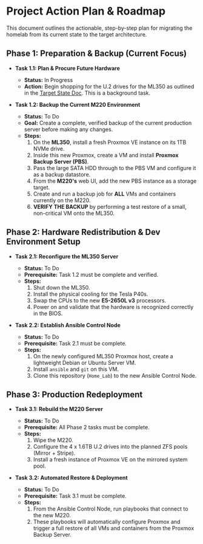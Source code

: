 # Project Action Plan & Roadmap

This document outlines the actionable, step-by-step plan for migrating the homelab from its current state to the target architecture.

## Phase 1: Preparation & Backup (Current Focus)

* **Task 1.1: Plan & Procure Future Hardware**
    * **Status:** In Progress
    * **Action:** Begin shopping for the U.2 drives for the ML350 as outlined in the [Target State Doc](./02_TARGET_STATE.md). This is a background task.

* **Task 1.2: Backup the Current M220 Environment**
    * **Status:** To Do
    * **Goal:** Create a complete, verified backup of the current production server before making any changes.
    * **Steps:**
        1.  On the **ML350**, install a fresh Proxmox VE instance on its 1TB NVMe drive.
        2.  Inside this new Proxmox, create a VM and install **Proxmox Backup Server (PBS)**.
        3.  Pass the large SATA HDD through to the PBS VM and configure it as a backup datastore.
        4.  From the **M220's** web UI, add the new PBS instance as a storage target.
        5.  Create and run a backup job for **ALL** VMs and containers currently on the M220.
        6.  **VERIFY THE BACKUP** by performing a test restore of a small, non-critical VM onto the ML350.

## Phase 2: Hardware Redistribution & Dev Environment Setup

* **Task 2.1: Reconfigure the ML350 Server**
    * **Status:** To Do
    * **Prerequisite:** Task 1.2 must be complete and verified.
    * **Steps:**
        1.  Shut down the ML350.
        2.  Install the physical cooling for the Tesla P40s.
        3.  Swap the CPUs to the new **E5-2650L v3** processors.
        4.  Power on and validate that the hardware is recognized correctly in the BIOS.

* **Task 2.2: Establish Ansible Control Node**
    * **Status:** To Do
    * **Prerequisite:** Task 2.1 must be complete.
    * **Steps:**
        1.  On the newly configured ML350 Proxmox host, create a lightweight Debian or Ubuntu Server VM.
        2.  Install `ansible` and `git` on this VM.
        3.  Clone this repository (`Home_Lab`) to the new Ansible Control Node.

## Phase 3: Production Redeployment

* **Task 3.1: Rebuild the M220 Server**
    * **Status:** To Do
    * **Prerequisite:** All Phase 2 tasks must be complete.
    * **Steps:**
        1.  Wipe the M220.
        2.  Configure the 4 x 1.6TB U.2 drives into the planned ZFS pools (Mirror + Stripe).
        3.  Install a fresh instance of Proxmox VE on the mirrored system pool.

* **Task 3.2: Automated Restore & Deployment**
    * **Status:** To Do
    * **Prerequisite:** Task 3.1 must be complete.
    * **Steps:**
        1.  From the Ansible Control Node, run playbooks that connect to the new M220.
        2.  These playbooks will automatically configure Proxmox and trigger a full restore of all VMs and containers from the Proxmox Backup Server.

